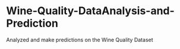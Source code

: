 # Wine-Quality-DataAnalysis-and-Prediction
Analyzed and make predictions on the Wine Quality Dataset
